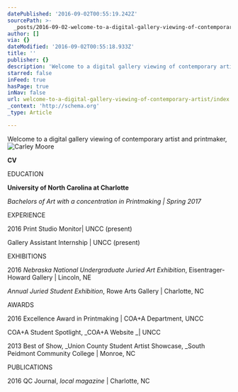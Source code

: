 ```yaml
---
datePublished: '2016-09-02T00:55:19.242Z'
sourcePath: >-
  _posts/2016-09-02-welcome-to-a-digital-gallery-viewing-of-contemporary-artist.md
author: []
via: {}
dateModified: '2016-09-02T00:55:18.933Z'
title: ''
publisher: {}
description: 'Welcome to a digital gallery viewing of contemporary artist and printmaker,'
starred: false
inFeed: true
hasPage: true
inNav: false
url: welcome-to-a-digital-gallery-viewing-of-contemporary-artist/index.html
_context: 'http://schema.org'
_type: Article

---
```

Welcome to a digital gallery viewing of contemporary artist and printmaker,
![Carley Moore](https://s3-us-west-2.amazonaws.com/the-grid-img/p/018243eedbe49037f5e7dd8f42b7c19dc997331b.jpg)

**CV**

EDUCATION

**University of North Carolina at Charlotte**

_Bachelors of Art with a concentration in Printmaking | Spring 2017_

EXPERIENCE

2016 Print Studio Monitor| UNCC (present)

Gallery Assistant Internship | UNCC (present)

EXHIBITIONS

2016 _Nebraska National Undergraduate Juried Art Exhibition_, Eisentrager-Howard Gallery | Lincoln, NE

_Annual Juried Student Exhibition_, Rowe Arts Gallery | Charlotte, NC

AWARDS

2016 Excellence Award in Printmaking | COA+A Department, UNCC

COA+A Student Spotlight, _COA+A Website _| UNCC

2013 Best of Show, _Union County Student Artist Showcase, _South Peidmont Community College | Monroe, NC

PUBLICATIONS

2016 QC Journal, _local magazine_ | Charlotte, NC